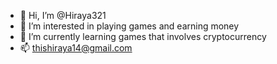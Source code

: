 - 👋 Hi, I’m @Hiraya321
- 👀 I’m interested in playing games and earning money
- 🌱 I’m currently learning games that involves cryptocurrency
- 📫 thishiraya14@gmail.com

<!---
Hiraya321/Hiraya321 is a ✨ special ✨ repository because its `README.md` (this file) appears on your GitHub profile.
You can click the Preview link to take a look at your changes.
--->
